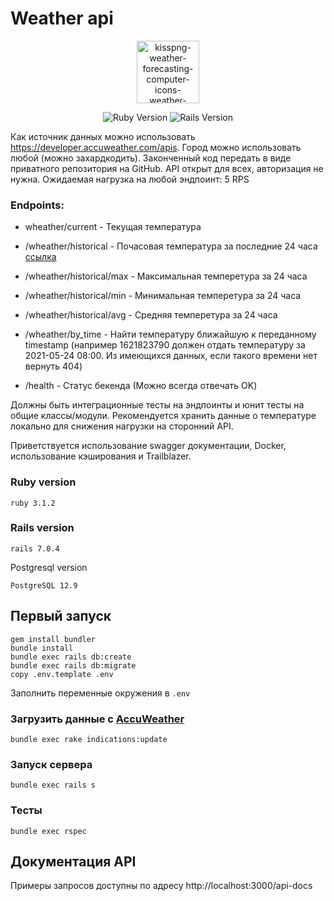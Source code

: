 # Weather api

<p align="center">
      <a href="https://ibb.co/T8xLq9j"><img src="https://i.ibb.co/KqpwzT4/kisspng-weather-forecasting-computer-icons-weather-5ace7698320550-2720845715234802162049.png" alt="kisspng-weather-forecasting-computer-icons-weather-5ace7698320550-2720845715234802162049" border="0" width="100"/></a>
</p>

<p align="center">
   <img src="https://img.shields.io/badge/ruby%20version-3.1.2-green" alt="Ruby Version">
   <img src="https://img.shields.io/badge/rails%20version-7.0.4-brightgreen" alt="Rails Version">
</p>

Как источник данных можно использовать https://developer.accuweather.com/apis. Город можно использовать любой (можно захардкодить). Законченный код передать в виде приватного репозитория на GitHub. API открыт для всех, авторизация не нужна. Ожидаемая нагрузка на любой эндпоинт: 5 RPS

### Endpoints:

* wheather/current - Текущая температура

* /wheather/historical - Почасовая температура за последние 24 часа [ссылка](https://developer.accuweather.com/accuweather-current-conditions-api/apis/get/currentconditions/v1/%7BlocationKey%7D/historical/24)

* /wheather/historical/max - Максимальная темперетура за 24 часа

* /wheather/historical/min - Минимальная темперетура за 24 часа

* /wheather/historical/avg - Средняя темперетура за 24 часа

* /wheather/by_time - Найти температуру ближайшую к переданному timestamp (например 1621823790 должен отдать температуру за 2021-05-24 08:00. Из имеющихся данных, если такого времени нет вернуть 404)

* /health - Статус бекенда (Можно всегда отвечать OK)

Должны быть интеграционные тесты на эндпоинты и юнит тесты на общие классы/модули. Рекомендуется хранить данные о температуре локально для снижения нагрузки на сторонний API.

Приветствуется использование swagger документации, Docker, использование кэширования и Trailblazer.

### Ruby version

```
ruby 3.1.2
```

### Rails version

```
rails 7.0.4
```

Postgresql version

```
PostgreSQL 12.9
```

## Первый запуск

```
gem install bundler
bundle install
bundle exec rails db:create
bundle exec rails db:migrate
copy .env.template .env
```

Заполнить переменные окружения в `.env`

### Загрузить данные с [AccuWeather](https://developer.accuweather.com/)

```
bundle exec rake indications:update
```

### Запуск сервера

```
bundle exec rails s
```

### Тесты

```
bundle exec rspec
```

## Документация API

Примеры запросов доступны по адресу http://localhost:3000/api-docs
